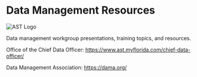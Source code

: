 # Data Management Resources

![AST Logo](https://dm-resources.github.com/images/AST-logo.png)

Data management workgroup presentations, training topics, and resources.

Office of the Chief Data Officer:  https://www.ast.myflorida.com/chief-data-officer/

Data Management Association:  https://dama.org/
